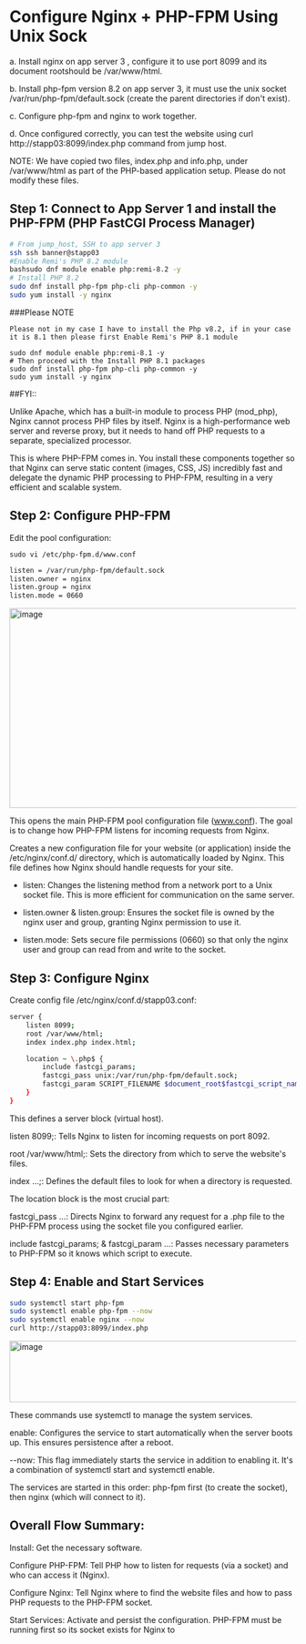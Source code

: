# Configure Nginx + PHP-FPM Using Unix Sock


a. Install nginx on app server 3 , configure it to use port 8099 and its document rootshould be /var/www/html.

b. Install php-fpm version 8.2 on app server 3, it must use the unix socket /var/run/php-fpm/default.sock (create the parent directories if don't exist).

c. Configure php-fpm and nginx to work together.

d. Once configured correctly, you can test the website using curl http://stapp03:8099/index.php command from jump host.

NOTE: We have copied two files, index.php and info.php, under /var/www/html as part of the PHP-based application setup. Please do not modify these files.

## Step 1: Connect to App Server 1 and install the  PHP-FPM (PHP FastCGI Process Manager) 
```bash
# From jump_host, SSH to app server 3
ssh ssh banner@stapp03
#Enable Remi's PHP 8.2 module
bashsudo dnf module enable php:remi-8.2 -y
# Install PHP 8.2
sudo dnf install php-fpm php-cli php-common -y
sudo yum install -y nginx

```

###Please NOTE
```
Please not in my case I have to install the Php v8.2, if in your case it is 8.1 then please first Enable Remi's PHP 8.1 module

sudo dnf module enable php:remi-8.1 -y
# Then proceed with the Install PHP 8.1 packages
sudo dnf install php-fpm php-cli php-common -y
sudo yum install -y nginx
```

##FYI::

Unlike Apache, which has a built-in module to process PHP (mod_php), Nginx cannot process PHP files by itself. 
Nginx is a high-performance web server and reverse proxy, but it needs to hand off PHP requests to a separate, specialized processor.

This is where PHP-FPM comes in. You install these components together so that Nginx can serve static content (images, CSS, JS) incredibly fast
 and delegate the dynamic PHP processing to PHP-FPM, resulting in a very efficient and scalable system.

## Step 2: Configure PHP-FPM
Edit the pool configuration:

```
sudo vi /etc/php-fpm.d/www.conf
```

```bash
listen = /var/run/php-fpm/default.sock
listen.owner = nginx
listen.group = nginx
listen.mode = 0660
```
<img width="852" height="351" alt="image" src="https://github.com/user-attachments/assets/3e948add-575f-4ba8-a844-a466302e5a2f" />




This opens the main PHP-FPM pool configuration file (www.conf). 
The goal is to change how PHP-FPM listens for incoming requests from Nginx.


Creates a new configuration file for your website (or application) inside the /etc/nginx/conf.d/ directory, which is automatically loaded by Nginx. 
This file defines how Nginx should handle requests for your site.
- listen: Changes the listening method from a network port to a Unix socket file. This is more efficient for communication on the same server.

- listen.owner & listen.group: Ensures the socket file is owned by the nginx user and group, granting Nginx permission to use it.

- listen.mode: Sets secure file permissions (0660) so that only the nginx user and group can read from and write to the socket.

## Step 3: Configure Nginx
Create config file /etc/nginx/conf.d/stapp03.conf:
```bash
server {
    listen 8099;
    root /var/www/html;
    index index.php index.html;

    location ~ \.php$ {
        include fastcgi_params;
        fastcgi_pass unix:/var/run/php-fpm/default.sock;
        fastcgi_param SCRIPT_FILENAME $document_root$fastcgi_script_name;
    }
}
```
This defines a server block (virtual host).

listen 8099;: Tells Nginx to listen for incoming requests on port 8092.

root /var/www/html;: Sets the directory from which to serve the website's files.

index ...;: Defines the default files to look for when a directory is requested.

The location block is the most crucial part:

fastcgi_pass ...: Directs Nginx to forward any request for a .php file to the PHP-FPM process using the socket file you configured earlier.

include fastcgi_params; & fastcgi_param ...: Passes necessary parameters to PHP-FPM so it knows which script to execute.

## Step 4: Enable and Start Services
```bash
sudo systemctl start php-fpm
sudo systemctl enable php-fpm --now
sudo systemctl enable nginx --now
curl http://stapp03:8099/index.php
```

<img width="626" height="108" alt="image" src="https://github.com/user-attachments/assets/6a1bc792-ebbd-4c6b-bd5c-a0b259c55e38" />



These commands use systemctl to manage the system services.

enable: Configures the service to start automatically when the server boots up. This ensures persistence after a reboot.

--now: This flag immediately starts the service in addition to enabling it. It's a combination of systemctl start and systemctl enable.

The services are started in this order: php-fpm first (to create the socket), then nginx (which will connect to it).

## Overall Flow Summary:
Install: Get the necessary software.

Configure PHP-FPM: Tell PHP how to listen for requests (via a socket) and who can access it (Nginx).

Configure Nginx: Tell Nginx where to find the website files and how to pass PHP requests to the PHP-FPM socket.

Start Services: Activate and persist the configuration. PHP-FPM must be running first so its socket exists for Nginx to


